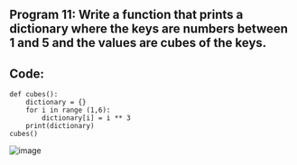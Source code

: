 ## Program 11: Write a function that prints a dictionary where the keys are numbers between 1 and 5 and the values are cubes of the keys.

## Code:

```
def cubes():
    dictionary = {}
    for i in range (1,6):
        dictionary[i] = i ** 3
    print(dictionary)
cubes()
```

![image](https://github.com/user-attachments/assets/0b6eccbf-83c2-4201-9f31-9348d5d0a007)
